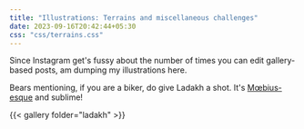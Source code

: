 ```yaml
---
title: "Illustrations: Terrains and miscellaneous challenges"
date: 2023-09-16T20:42:44+05:30
css: "css/terrains.css"
---
```


Since Instagram get's fussy about the number of times you can edit gallery-based posts, am dumping my illustrations here.

<div class="br"></div>

Bears mentioning, if you are a biker, do give Ladakh a shot. It's <a href="https://en.wikipedia.org/wiki/Jean_Giraud" target="_blank">Mœbius-esque</a> and sublime!

<div class="br"></div>
<div class="br"></div>

{{< gallery folder="ladakh" >}}

<div class="br"></div>
<div class="br"></div>
<div class="br"></div>
